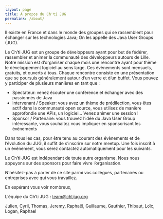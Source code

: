 ```yaml
---
layout: page
title: À propos du Ch'ti JUG
permalink: /about/
---
```


Il existe en France et dans le monde des groupes qui se rassemblent pour échanger sur les technologies Java; On les appelle des Java User Groups (JUG).

Le Ch’ti JUG est un groupe de développeurs ayant pour but de fédérer, rassembler et animer la communauté des développeurs autours de Lille. Notre mission est d’organiser chaque mois une rencontre ayant pour thème le développement logiciel au sens large. Ces évènements sont mensuels, gratuits, et ouverts à tous. Chaque rencontre consiste en une présentation que se poursuis généralement autour d’un verre et d’un buffet. Vous pouvez y participer de plusieurs manières en tant que :

- Spectateur: venez écouter une conférence et échanger avec des passionnés de Java
- Intervenant / Speaker: vous avez un thème de prédilection, vous êtes actif dans la communauté open source, vous utilisez de manière approfondie une APIs, un logiciel… Venez animer une session !
- Sponsor / Partenaire: vous trouvez l’idée du Java User Group intéressante, vous souhaitez vous impliquer en sponsorisant les évènements

Dans tous les cas, pour être tenu au courant des évènements et de l’évolution du JUG, il suffit de s’inscrire sur notre meetup. Une fois inscrit à un évènement, vous serez contactez automatiquement pour les suivants.

Le Ch’ti JUG est indépendant de toute autre organisme. Nous nous appuyons sur des sponsors pour faire vivre l’organisation.

N’hésitez-pas à parler de ce site parmi vos collègues, partenaires ou entreprises avec qui vous travaillez.

En espérant vous voir nombreux,

L’équipe du Ch’ti JUG : [team@chtijug.org](mailto:team@chtijug.org)

Julien, Cyril, Thomas, Jeremy, Raphaël, Guillaume, Gauthier, Thibaut, Loïc, Logan, Raphael

